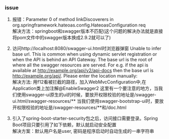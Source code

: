 ### issue
1. 报错：Parameter 0 of method linkDiscoverers in org.springframework.hateoas.config.HateoasConfiguration req   
解决方法：springboot和swagger版本不匹配(这个问题的解决办法就是直接将pom文件中的swagger版本换成2.9.2就可以了)

2. 访问http://localhost:8080/swagger-ui.html时浏览器弹窗
Unable to infer base url. This is common when using dynamic servlet registration or when the API is behind an API Gateway. 
The base url is the root of where all the swagger resources are served. 
For e.g. if the api is available at http://example.org/api/v2/api-docs then the base url is http://example.org/api/. 
Please enter the location manually:    
解决方法: 用f12看被拦截的路径，加入WebMvcConfiguration中,在Application类上加注解@EnableSwagger2
这里有一个要注意的地方，当我们使用swagger-ui原生的ui的时候，要放开权限校验的地址是/swagger-ui.html/swagger-resources/**
当我们使用swagger-bootstrap-ui时，要放开权限校验的地址是/swagger-resources/**和/doc.html

3. 引入了spring-boot-starter-security包之后，访问接口需要登录。Spring Boot项目只要引用了如下依赖，默认就启动安全配置   
解决方案：默认用户名是user, 密码是程序启动时自动生成的一串字符串